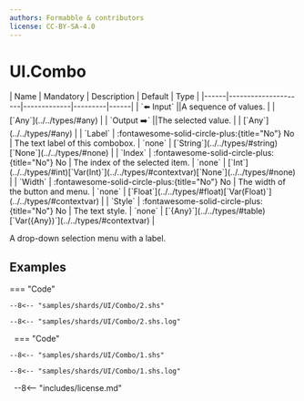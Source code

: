 ```yaml
---
authors: Formabble & contributors
license: CC-BY-SA-4.0
---
```



# UI.Combo

<div class="sh-parameters" markdown="1">
| Name | Mandatory | Description | Default | Type |
|------|---------------------|-------------|---------|------|
| `⬅️ Input` ||A sequence of values. | | [`Any`](../../types/#any) |
| `Output ➡️` ||The selected value. | | [`Any`](../../types/#any) |
| `Label` | :fontawesome-solid-circle-plus:{title="No"} No  | The text label of this combobox. | `none` | [`String`](../../types/#string)[`None`](../../types/#none) |
| `Index` | :fontawesome-solid-circle-plus:{title="No"} No  | The index of the selected item. | `none` | [`Int`](../../types/#int)[`Var(Int)`](../../types/#contextvar)[`None`](../../types/#none) |
| `Width` | :fontawesome-solid-circle-plus:{title="No"} No  | The width of the button and menu. | `none` | [`Float`](../../types/#float)[`Var(Float)`](../../types/#contextvar) |
| `Style` | :fontawesome-solid-circle-plus:{title="No"} No  | The text style. | `none` | [`{Any}`](../../types/#table)[`Var({Any})`](../../types/#contextvar) |

</div>

A drop-down selection menu with a label.

## Examples

=== "Code"

  ```x86asm linenums="1"
  --8<-- "samples/shards/UI/Combo/2.shs"
  ```

  ```
  --8<-- "samples/shards/UI/Combo/2.shs.log"
  ```
&nbsp;
=== "Code"

  ```x86asm linenums="1"
  --8<-- "samples/shards/UI/Combo/1.shs"
  ```

  ```
  --8<-- "samples/shards/UI/Combo/1.shs.log"
  ```
&nbsp;
--8<-- "includes/license.md"

